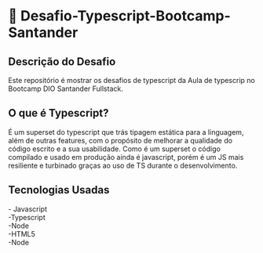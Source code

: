 # 🚀 Desafio-Typescript-Bootcamp-Santander

<h2> Descrição do Desafio </h2>
Este repositório é mostrar os desafios de typescript da Aula de typescrip no Bootcamp DIO Santander Fullstack.

<h2> O que é Typescript?</h2>
É um superset do typescript que trás tipagem estática para a linguagem, além de outras features, com o propósito de melhorar a qualidade do código escrito e a sua usabilidade. Como é um superset o código compilado e usado em produção ainda é javascript, porém é um JS mais resiliente e turbinado graças ao uso de TS durante o desenvolvimento.

<h2> Tecnologias Usadas </h2> 
- Javascript <br>
-Typescript<br>
-Node<br>
-HTML5<br>
-Node
